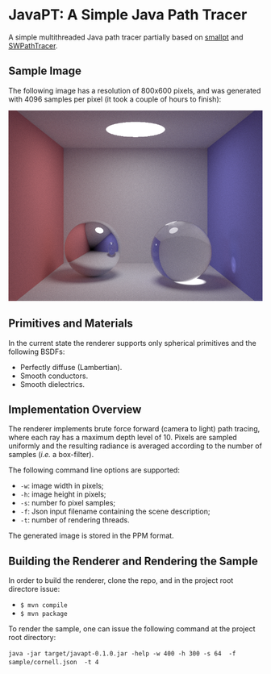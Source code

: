 # JavaPT: A Simple Java Path Tracer

A simple multithreaded Java path tracer partially based on [smallpt](https://www.kevinbeason.com/smallpt) and [SWPathTracer](https://github.com/capagot/swpathtracer).

## Sample Image ##

The following image has a resolution of 800x600 pixels, and was generated with 4096 samples per pixel (it took a couple of hours to finish):

![Sample image](https://github.com/capagot/javapt/blob/development/sample/image.png)

## Primitives and Materials ##
In the current state the renderer supports only spherical primitives and the following BSDFs:

* Perfectly diffuse (Lambertian).
* Smooth conductors.
* Smooth dielectrics.

## Implementation Overview ##
The renderer implements brute force forward (camera to light) path tracing, where each ray has a maximum depth level of 10. Pixels are sampled uniformly and the resulting radiance is averaged according to the number of samples (*i.e.* a box-filter).

The following command line options are supported:

* ```-w```: image width in pixels;
* ```-h```: image height in pixels;
* ```-s```: number fo pixel samples;
* ```-f```: Json input filename containing the scene description;
* ```-t```: number of rendering threads.

The generated image is stored in the PPM format.

## Building the Renderer and Rendering the Sample ##

In order to build the renderer, clone the repo, and in the project root directore issue:

* ```$ mvn compile```
* ```$ mvn package```

To render the sample, one can issue the following command at the project root directory:

```java -jar target/javapt-0.1.0.jar -help -w 400 -h 300 -s 64  -f sample/cornell.json  -t 4```
